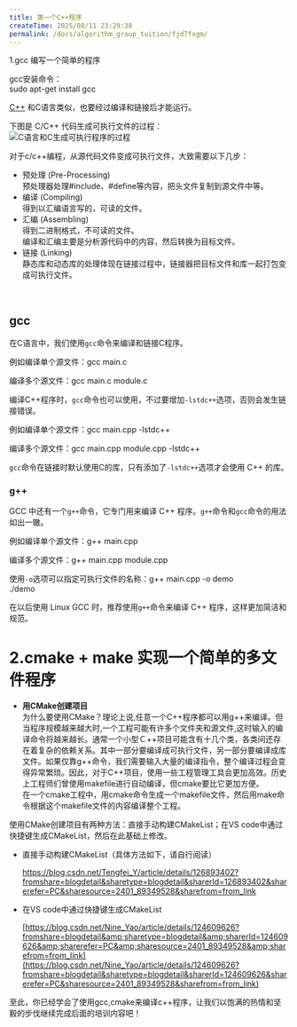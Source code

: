 ```yaml
---
title: 第一个C++程序
createTime: 2025/08/11 23:29:38
permalink: /docs/algorithm_group_tuition/fjd7fxgm/
---
```

<!--
 *  _   _  _______   _______   _____  
 * | \ | ||  ___\ \ / /_   _| |  ___| 
 * |  \| || |__  \ V /  | |   | |__   
 * | . ` ||  __| /   \  | |   |  __|  
 * | |\  || |___/ /^\ \ | |   | |___  
 * \_| \_/\____/\/   \/ \_/   \____/  
 * 
 * @Author: ziyu (Chen Zhaoyu)
 * @Date: 2025-08-11 23:29:38
 * @LastEditors: ziyu (Chen Zhaoyu)
 * @LastEditTime: 2025-08-11 23:30:57
 * @Description: 
 * Copyright (c) 2025 by XAUT NEXT-E/ziyu, All Rights Reserved. 
-->

1.gcc 编写一个简单的程序

<span data-type="text" style="background-color: var(--b3-font-background12);">gcc安装命令：</span>  
sudo apt-get install gcc

[C++](https://c.biancheng.net/cplus/) 和C语言类似，也要经过编译和链接后才能运行。

下图是 C/C++ 代码生成可执行文件的过程：  
​![C语言和C生成可执行程序的过程](https://c.biancheng.net/uploads/allimg/190212/1015294446-0.jpg)

对于c/c++编程，从源代码文件变成可执行文件，大致需要以下几步：

- 预处理 (Pre-Processing)  
  预处理器处理#include、#​define等内容，把头文件复制到源文件中等。
- 编译 (Compiling)  
  得到以汇编语言写的，可读的文件。
- 汇编 (Assembling)  
  得到二进制格式，不可读的文件。  
  编译和汇编主要是分析源代码中的内容，然后转换为目标文件。
- 链接 (Linking)  
  静态库和动态库的处理体现在链接过程中，链接器把目标文件和库一起打包变成可执行文件。

‍

## gcc

在C语言中，我们使用`gcc`​命令来编译和链接C程序。

例如编译单个源文件：gcc main.c

编译多个源文件：gcc main.c module.c

编译C++程序时，`gcc`​命令也可以使用，不过要增加`-lstdc++`​选项，否则会发生链接错误。

例如编译单个源文件：gcc main.cpp -lstdc++

编译多个源文件：gcc main.cpp module.cpp -lstdc++

​`gcc`​命令在链接时默认使用C的库，只有添加了`-lstdc++`​选项才会使用 C++ 的库。

### g++

GCC 中还有一个`g++`​命令，它专门用来编译 C++ 程序。`g++`​命令和`gcc`​命令的用法如出一辙。

例如编译单个源文件：g++ main.cpp

编译多个源文件：g++ main.cpp module.cpp

使用`-o`​选项可以指定可执行文件的名称：g++ main.cpp -o demo  
./demo

在以后使用 Linux GCC 时，推荐使用`g++`​命令来编译 C++ 程序，这样更加简洁和规范。

# 2.cmake + make 实现一个简单的多文件程序

- **用CMake创建项目**  
  为什么要使用CMake？理论上说,任意一个C++程序都可以用g++来编译。但当程序规模越来越大时,一个工程可能有许多个文件夹和源文件,这时输入的编译命令将越来越长。通常一个小型Ｃ++项目可能含有十几个类，各类间还存在着复杂的依赖关系。其中一部分要编译成可执行文件，另一部分要编译成库文件。如果仅靠g++命令，我们需要输入大量的编译指令，整个编译过程会变得异常繁琐。因此，对于C++项目，使用一些工程管理工具会更加高效。历史上工程师们曾使用makefile进行自动编译，但cmake要比它更加方便。  
  在一个cmake工程中，用cmake命令生成一个makefile文件，然后用make命令根据这个makefile文件的内容编译整个工程。

使用CMake创建项目有两种方法：直接手动构建CMakeList；在VS code中通过快捷键生成CMakeList，然后在此基础上修改。

- 直接手动构建CMakeList（具体方法如下，请自行阅读）
  
  https://blog.csdn.net/Tengfei_Y/article/details/126893402?fromshare=blogdetail&sharetype=blogdetail&sharerId=126893402&sharerefer=PC&sharesource=2401_89349528&sharefrom=from_link
  
- 在VS code中通过快捷键生成CMakeList
  
  [https://blog.csdn.net/Nine_Yao/article/details/124609626?fromshare=blogdetail&amp;sharetype=blogdetail&amp;sharerId=124609626&amp;sharerefer=PC&amp;sharesource=2401_89349528&amp;sharefrom=from_link](https://blog.csdn.net/Nine_Yao/article/details/124609626?fromshare=blogdetail&sharetype=blogdetail&sharerId=124609626&sharerefer=PC&sharesource=2401_89349528&sharefrom=from_link)
  

至此，你已经学会了使用gcc,cmake来编译c++程序，让我们以饱满的热情和坚毅的步伐继续完成后面的培训内容吧！
